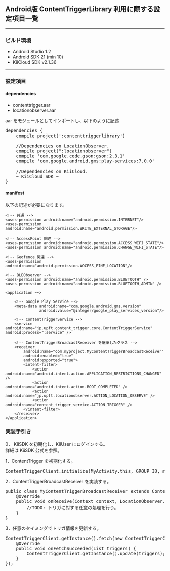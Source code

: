 ## Android版 ContentTriggerLibrary 利用に際する設定項目一覧

---

### ビルド環境

* Android Studio 1.2
* Android SDK 21 (min 10)
* KiiCloud SDK v2.1.36

---

### 設定項目

#### dependencies

* contenttrigger.aar
* locationobserver.aar

aar をモジュールとしてインポートし、以下のように記述

<pre>
dependencies {
    compile project(':contenttriggerlibrary')

    //Dependencies on LocationObserver.
    compile project(":locationobserver")
    compile 'com.google.code.gson:gson:2.3.1'
    compile 'com.google.android.gms:play-services:7.0.0'

    //Dependencies on KiiCloud.
	~ KiiCloud SDK ~
}
</pre>

#### manifest
以下の記述が必要になります。

	<!-- 共通 -->
    <uses-permission android:name="android.permission.INTERNET"/>
    <uses-permission android:name="android.permission.WRITE_EXTERNAL_STORAGE"/>

    <!-- AccessPoint 関連 -->
    <uses-permission android:name="android.permission.ACCESS_WIFI_STATE"/>
    <uses-permission android:name="android.permission.CHANGE_WIFI_STATE"/>

    <!-- Geofence 関連 -->
    <uses-permission android:name="android.permission.ACCESS_FINE_LOCATION"/>

    <!-- BLEObserver -->
    <uses-permission android:name="android.permission.BLUETOOTH" />
    <uses-permission android:name="android.permission.BLUETOOTH_ADMIN" />

	<application ~~>

        <!-- Google Play Service -->
        <meta-data android:name="com.google.android.gms.version"
                   android:value="@integer/google_play_services_version"/>
		
		<!-- ContentTriggerService -->
        <service android:name="jp.upft.content_trigger.core.ContentTriggerService" android:process=":service" />

		<!-- ContentTriggerBroadcastReceiver を継承したクラス -->
        <receiver
            android:name="com.myproject.MyContentTriggerBroadcastReceiver"
            android:enabled="true"
            android:exported="true">
            <intent-filter>
                <action android:name="android.intent.action.APPLICATION_RESTRICTIONS_CHANGED" />
                <action android:name="android.intent.action.BOOT_COMPLETED" />
                <action android:name="jp.upft.locationobserver.ACTION_LOCATION_OBSERVE" />
                <action android:name="content_trigger_service.ACTION_TRIGGER" />
            </intent-filter>
        </receiver>
    </application>

### 実装手引き

0． KiiSDK を初期化し、KiiUser にログインする。  
詳細は KiiSDK 公式を参照。

1．ContentTrigger を初期化する。

<pre>
ContentTriggerClient.initialize(MyActivity.this, GROUP_ID, mContentTriggerClientCallback);
</pre>

2．ContentTriggerBroadcastReceiver を実装する。

<pre>
public class MyContentTriggerBroadcastReceiver extends ContentTriggerBroadcastReceiver {
    @Override
    public void onReceive(Context context, LocationObserver.ObserveResult trigger) {
    	//TODO: トリガに対する任意の処理を行う。
    }
}
</pre>

3．任意のタイミングでトリガ情報を更新する。

<pre>
ContentTriggerClient.getInstance().fetch(new ContentTriggerClient.ContentTriggerClientCallback() {
    @Override
    public void onFetchSucceeded(List<ContentTriggerEntry> triggers) {
        ContentTriggerClient.getInstance().update(triggers);
    }
});
</pre>